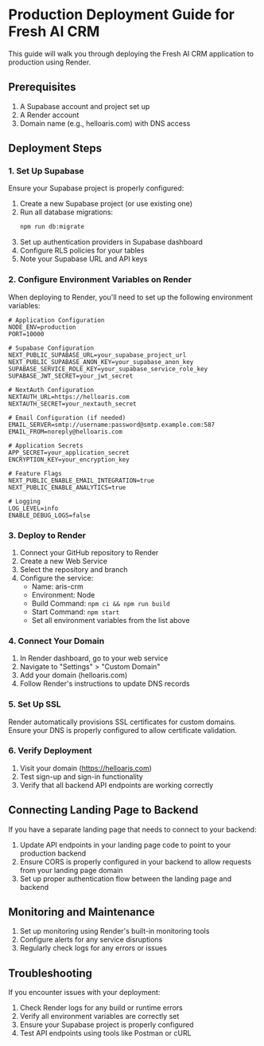 # Production Deployment Guide for Fresh AI CRM

This guide will walk you through deploying the Fresh AI CRM application to production using Render.

## Prerequisites

1. A Supabase account and project set up
2. A Render account
3. Domain name (e.g., helloaris.com) with DNS access

## Deployment Steps

### 1. Set Up Supabase

Ensure your Supabase project is properly configured:

1. Create a new Supabase project (or use existing one)
2. Run all database migrations:
   ```bash
   npm run db:migrate
   ```
3. Set up authentication providers in Supabase dashboard
4. Configure RLS policies for your tables
5. Note your Supabase URL and API keys

### 2. Configure Environment Variables on Render

When deploying to Render, you'll need to set up the following environment variables:

```
# Application Configuration
NODE_ENV=production
PORT=10000

# Supabase Configuration
NEXT_PUBLIC_SUPABASE_URL=your_supabase_project_url
NEXT_PUBLIC_SUPABASE_ANON_KEY=your_supabase_anon_key
SUPABASE_SERVICE_ROLE_KEY=your_supabase_service_role_key
SUPABASE_JWT_SECRET=your_jwt_secret

# NextAuth Configuration
NEXTAUTH_URL=https://helloaris.com
NEXTAUTH_SECRET=your_nextauth_secret

# Email Configuration (if needed)
EMAIL_SERVER=smtp://username:password@smtp.example.com:587
EMAIL_FROM=noreply@helloaris.com

# Application Secrets
APP_SECRET=your_application_secret
ENCRYPTION_KEY=your_encryption_key

# Feature Flags
NEXT_PUBLIC_ENABLE_EMAIL_INTEGRATION=true
NEXT_PUBLIC_ENABLE_ANALYTICS=true

# Logging
LOG_LEVEL=info
ENABLE_DEBUG_LOGS=false
```

### 3. Deploy to Render

1. Connect your GitHub repository to Render
2. Create a new Web Service
3. Select the repository and branch
4. Configure the service:
   - Name: aris-crm
   - Environment: Node
   - Build Command: `npm ci && npm run build`
   - Start Command: `npm start`
   - Set all environment variables from the list above

### 4. Connect Your Domain

1. In Render dashboard, go to your web service
2. Navigate to "Settings" > "Custom Domain"
3. Add your domain (helloaris.com)
4. Follow Render's instructions to update DNS records

### 5. Set Up SSL

Render automatically provisions SSL certificates for custom domains. Ensure your DNS is properly configured to allow certificate validation.

### 6. Verify Deployment

1. Visit your domain (https://helloaris.com)
2. Test sign-up and sign-in functionality
3. Verify that all backend API endpoints are working correctly

## Connecting Landing Page to Backend

If you have a separate landing page that needs to connect to your backend:

1. Update API endpoints in your landing page code to point to your production backend
2. Ensure CORS is properly configured in your backend to allow requests from your landing page domain
3. Set up proper authentication flow between the landing page and backend

## Monitoring and Maintenance

1. Set up monitoring using Render's built-in monitoring tools
2. Configure alerts for any service disruptions
3. Regularly check logs for any errors or issues

## Troubleshooting

If you encounter issues with your deployment:

1. Check Render logs for any build or runtime errors
2. Verify all environment variables are correctly set
3. Ensure your Supabase project is properly configured
4. Test API endpoints using tools like Postman or cURL
